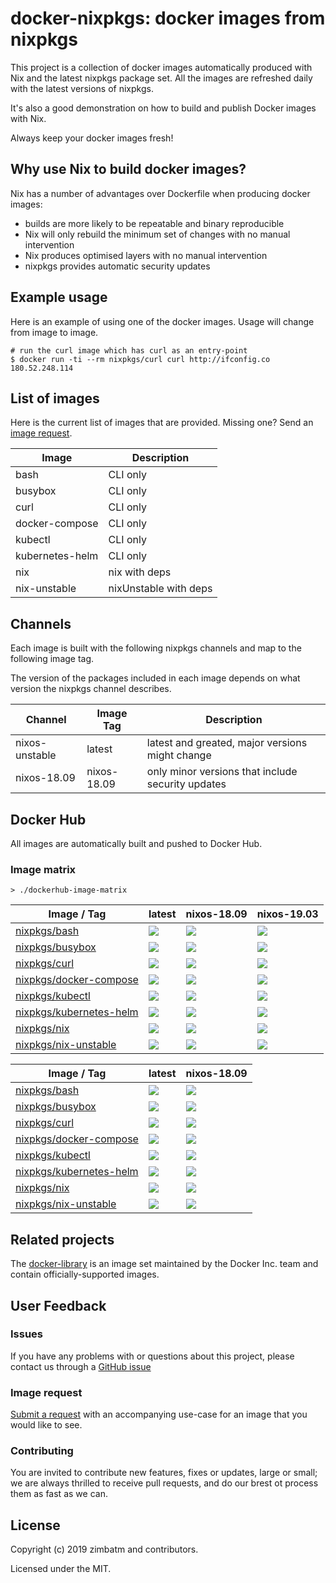 # docker-nixpkgs: docker images from nixpkgs

This project is a collection of docker images automatically produced with Nix
and the latest nixpkgs package set. All the images are refreshed daily with
the latest versions of nixpkgs.

It's also a good demonstration on how to build and publish Docker images with
Nix.

Always keep your docker images fresh!

## Why use Nix to build docker images?

Nix has a number of advantages over Dockerfile when producing docker images:

* builds are more likely to be repeatable and binary reproducible
* Nix will only rebuild the minimum set of changes with no manual intervention
* Nix produces optimised layers with no manual intervention
* nixpkgs provides automatic security updates

## Example usage

Here is an example of using one of the docker images. Usage will change from
image to image.

```
# run the curl image which has curl as an entry-point
$ docker run -ti --rm nixpkgs/curl curl http://ifconfig.co
180.52.248.114
```

## List of images

Here is the current list of images that are provided. Missing one? Send an
[image request](#image-request).

| Image           | Description           |
| ---             | ---                   |
| bash            | CLI only              |
| busybox         | CLI only              |
| curl            | CLI only              |
| docker-compose  | CLI only              |
| kubectl         | CLI only              |
| kubernetes-helm | CLI only              |
| nix             | nix with deps         |
| nix-unstable    | nixUnstable with deps |

## Channels

Each image is built with the following nixpkgs channels and map to the
following image tag.

The version of the packages included in each image depends on what version the
nixpkgs channel describes.

| Channel        | Image Tag   | Description                                       |
| ---            | ---         | ---                                               |
| nixos-unstable | latest      | latest and greated, major versions might change   |
| nixos-18.09    | nixos-18.09 | only minor versions that include security updates |

## Docker Hub

All images are automatically built and pushed to Docker Hub.

### Image matrix

`> ./dockerhub-image-matrix`
<!-- BEGIN mdsh -->
| Image / Tag | latest | nixos-18.09 | nixos-19.03 |
| ---         | ---    | ---         | ---         |
| [nixpkgs/bash](https://hub.docker.com/r/nixpkgs/bash) | ![](https://images.microbadger.com/badges/image/nixpkgs/bash.svg) | ![](https://images.microbadger.com/badges/image/nixpkgs/bash:nixos-18.09.svg) | ![](https://images.microbadger.com/badges/image/nixpkgs/bash:nixos-19.03.svg) |
| [nixpkgs/busybox](https://hub.docker.com/r/nixpkgs/busybox) | ![](https://images.microbadger.com/badges/image/nixpkgs/busybox.svg) | ![](https://images.microbadger.com/badges/image/nixpkgs/busybox:nixos-18.09.svg) | ![](https://images.microbadger.com/badges/image/nixpkgs/busybox:nixos-19.03.svg) |
| [nixpkgs/curl](https://hub.docker.com/r/nixpkgs/curl) | ![](https://images.microbadger.com/badges/image/nixpkgs/curl.svg) | ![](https://images.microbadger.com/badges/image/nixpkgs/curl:nixos-18.09.svg) | ![](https://images.microbadger.com/badges/image/nixpkgs/curl:nixos-19.03.svg) |
| [nixpkgs/docker-compose](https://hub.docker.com/r/nixpkgs/docker-compose) | ![](https://images.microbadger.com/badges/image/nixpkgs/docker-compose.svg) | ![](https://images.microbadger.com/badges/image/nixpkgs/docker-compose:nixos-18.09.svg) | ![](https://images.microbadger.com/badges/image/nixpkgs/docker-compose:nixos-19.03.svg) |
| [nixpkgs/kubectl](https://hub.docker.com/r/nixpkgs/kubectl) | ![](https://images.microbadger.com/badges/image/nixpkgs/kubectl.svg) | ![](https://images.microbadger.com/badges/image/nixpkgs/kubectl:nixos-18.09.svg) | ![](https://images.microbadger.com/badges/image/nixpkgs/kubectl:nixos-19.03.svg) |
| [nixpkgs/kubernetes-helm](https://hub.docker.com/r/nixpkgs/kubernetes-helm) | ![](https://images.microbadger.com/badges/image/nixpkgs/kubernetes-helm.svg) | ![](https://images.microbadger.com/badges/image/nixpkgs/kubernetes-helm:nixos-18.09.svg) | ![](https://images.microbadger.com/badges/image/nixpkgs/kubernetes-helm:nixos-19.03.svg) |
| [nixpkgs/nix](https://hub.docker.com/r/nixpkgs/nix) | ![](https://images.microbadger.com/badges/image/nixpkgs/nix.svg) | ![](https://images.microbadger.com/badges/image/nixpkgs/nix:nixos-18.09.svg) | ![](https://images.microbadger.com/badges/image/nixpkgs/nix:nixos-19.03.svg) |
| [nixpkgs/nix-unstable](https://hub.docker.com/r/nixpkgs/nix-unstable) | ![](https://images.microbadger.com/badges/image/nixpkgs/nix-unstable.svg) | ![](https://images.microbadger.com/badges/image/nixpkgs/nix-unstable:nixos-18.09.svg) | ![](https://images.microbadger.com/badges/image/nixpkgs/nix-unstable:nixos-19.03.svg) |
<!-- END mdsh -->
| Image / Tag | latest | nixos-18.09 |
| ---         | ---    | ---         |
| [nixpkgs/bash](https://hub.docker.com/r/nixpkgs/bash) | ![](https://images.microbadger.com/badges/image/nixpkgs/bash.svg) | ![](https://images.microbadger.com/badges/image/nixpkgs/bash:nixos-18.09.svg) |
| [nixpkgs/busybox](https://hub.docker.com/r/nixpkgs/busybox) | ![](https://images.microbadger.com/badges/image/nixpkgs/busybox.svg) | ![](https://images.microbadger.com/badges/image/nixpkgs/busybox:nixos-18.09.svg) |
| [nixpkgs/curl](https://hub.docker.com/r/nixpkgs/curl) | ![](https://images.microbadger.com/badges/image/nixpkgs/curl.svg) | ![](https://images.microbadger.com/badges/image/nixpkgs/curl:nixos-18.09.svg) |
| [nixpkgs/docker-compose](https://hub.docker.com/r/nixpkgs/docker-compose) | ![](https://images.microbadger.com/badges/image/nixpkgs/docker-compose.svg) | ![](https://images.microbadger.com/badges/image/nixpkgs/docker-compose:nixos-18.09.svg) |
| [nixpkgs/kubectl](https://hub.docker.com/r/nixpkgs/kubectl) | ![](https://images.microbadger.com/badges/image/nixpkgs/kubectl.svg) | ![](https://images.microbadger.com/badges/image/nixpkgs/kubectl:nixos-18.09.svg) |
| [nixpkgs/kubernetes-helm](https://hub.docker.com/r/nixpkgs/kubernetes-helm) | ![](https://images.microbadger.com/badges/image/nixpkgs/kubernetes-helm.svg) | ![](https://images.microbadger.com/badges/image/nixpkgs/kubernetes-helm:nixos-18.09.svg) |
| [nixpkgs/nix](https://hub.docker.com/r/nixpkgs/nix) | ![](https://images.microbadger.com/badges/image/nixpkgs/nix.svg) | ![](https://images.microbadger.com/badges/image/nixpkgs/nix:nixos-18.09.svg) |
| [nixpkgs/nix-unstable](https://hub.docker.com/r/nixpkgs/nix-unstable) | ![](https://images.microbadger.com/badges/image/nixpkgs/nix-unstable.svg) | ![](https://images.microbadger.com/badges/image/nixpkgs/nix-unstable:nixos-18.09.svg) |

## Related projects

The [docker-library](https://github.com/docker-library/official-images#readme)
is an image set maintained by the Docker Inc. team and contain
officially-supported images.

## User Feedback

### Issues

If you have any problems with or questions about this project, please contact
us through a [GitHub issue](https://github.com/nix-community/docker-nixpkgs/issues/new)

### Image request

[Submit a request](https://github.com/nix-community/docker-nixpkgs/issues/new)
with an accompanying use-case for an image that you would like to see.

### Contributing

You are invited to contribute new features, fixes or updates, large or small;
we are always thrilled to receive pull requests, and do our brest ot process
them as fast as we can.

## License

Copyright (c) 2019 zimbatm and contributors.

Licensed under the MIT.
